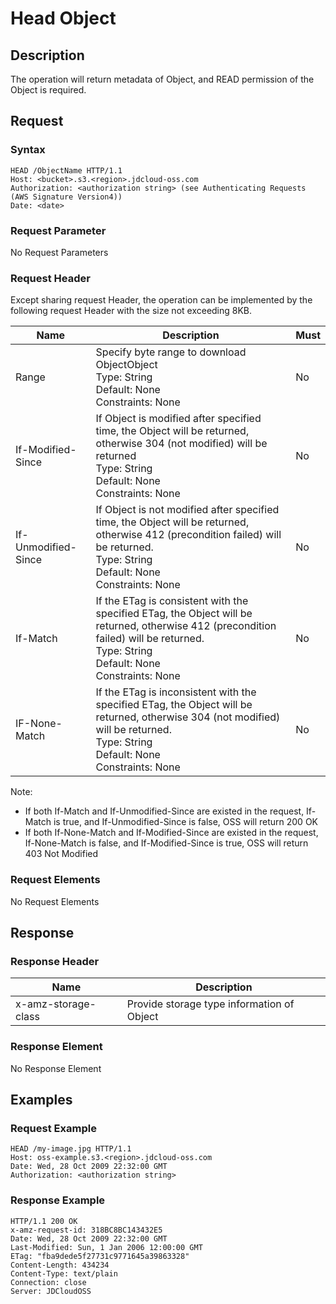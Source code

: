 # Head Object

## Description
The operation will return metadata of Object, and READ permission of the Object is required.

## Request

### Syntax
```
HEAD /ObjectName HTTP/1.1
Host: <bucket>.s3.<region>.jdcloud-oss.com 
Authorization: <authorization string> (see Authenticating Requests (AWS Signature Version4))
Date: <date>
```
### Request Parameter
No Request Parameters
### Request Header
Except sharing request Header, the operation can be implemented by the following request Header with the size not exceeding 8KB.

Name|Description|Must
---|---|---
Range|Specify byte range to download ObjectObject<br>Type: String<br>Default: None<br>Constraints: None|No
If-Modified-Since|If Object is modified after specified time, the Object will be returned, otherwise 304 (not modified) will be returned<br>Type: String<br>Default: None<br>Constraints: None|No
If-Unmodified-Since|If Object is not modified after specified time, the Object will be returned, otherwise 412 (precondition failed) will be returned. <br>Type: String<br>Default: None<br>Constraints: None|No
If-Match|If the ETag is consistent with the specified ETag, the Object will be returned, otherwise 412 (precondition failed) will be returned. <br>Type: String<br>Default: None<br>Constraints: None|No
IF-None-Match|If the ETag is inconsistent with the specified ETag, the Object will be returned, otherwise 304 (not modified) will be returned. <br>Type: String<br>Default: None<br>Constraints: None|No

Note:
+ If both If-Match and If-Unmodified-Since are existed in the request, If-Match is true, and If-Unmodified-Since is false, OSS will return 200 OK
+ If both If-None-Match and If-Modified-Since are existed in the request, If-None-Match is false, and If-Modified-Since is true, OSS will return 403 Not Modified

### Request Elements
No Request Elements

## Response

### Response Header

Name|Description
---|---
x-amz-storage-class|Provide storage type information of Object

### Response Element
No Response Element

## Examples
### Request Example
```
HEAD /my-image.jpg HTTP/1.1
Host: oss-example.s3.<region>.jdcloud-oss.com
Date: Wed, 28 Oct 2009 22:32:00 GMT
Authorization: <authorization string>
```
### Response Example
```
HTTP/1.1 200 OK
x-amz-request-id: 318BC8BC143432E5
Date: Wed, 28 Oct 2009 22:32:00 GMT
Last-Modified: Sun, 1 Jan 2006 12:00:00 GMT
ETag: "fba9dede5f27731c9771645a39863328"
Content-Length: 434234
Content-Type: text/plain
Connection: close
Server: JDCloudOSS
```





